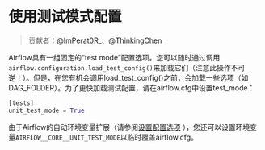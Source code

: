 # 使用测试模式配置

> 贡献者：[@ImPerat0R\_](https://github.com/tssujt)、[@ThinkingChen](https://github.com/cdmikechen)

Airflow具有一组固定的“test mode”配置选项。您可以随时通过调用`airflow.configuration.load_test_config()`来加载它们（注意此操作不可逆！）。但是，在您有机会调用load_test_config()之前，会加载一些选项（如DAG_FOLDER）。为了更快加载测试配置，请在airflow.cfg中设置test_mode：

```py
[tests]
unit_test_mode = True
```

由于Airflow的自动环境变量扩展（请参阅[设置配置选项](zh/7.md) ），您还可以设置环境变量`AIRFLOW__CORE__UNIT_TEST_MODE`以临时覆盖airflow.cfg。
